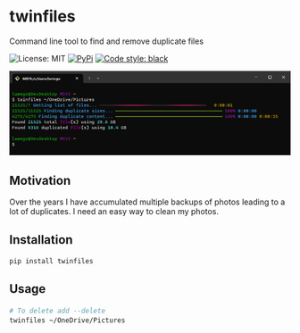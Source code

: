 # twinfiles

Command line tool to find and remove duplicate files

![License: MIT](https://img.shields.io/github/license/joaompinto/twinfiles?style=for-the-badge&color=%23007ec6)
[![PyPi](https://img.shields.io/pypi/v/twinfiles.svg?style=for-the-badge&color=%23007ec6)](https://pypi.python.org/pypi/twinfiles)
[![Code style: black](https://img.shields.io/badge/code%20style-black-000000.svg?style=for-the-badge)](https://github.com/ambv/black)

<img src="imgs/use.png">

## Motivation

Over the years I have accumulated multiple backups of photos leading to a lot of duplicates. I need an easy way to clean my photos.

## Installation

```bash
pip install twinfiles
```

## Usage

```sh
# To delete add --delete
twinfiles ~/OneDrive/Pictures
```
